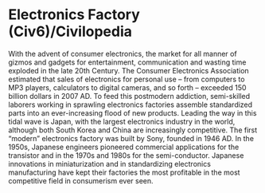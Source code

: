 # Electronics Factory (Civ6)/Civilopedia

With the advent of consumer electronics, the market for all manner of gizmos and gadgets for entertainment, communication and wasting time exploded in the late 20th Century. The Consumer Electronics Association estimated that sales of electronics for personal use – from computers to MP3 players, calculators to digital cameras, and so forth – exceeded 150 billion dollars in 2007 AD. To feed this postmodern addiction, semi-skilled laborers working in sprawling electronics factories assemble standardized parts into an ever-increasing flood of new products. Leading the way in this tidal wave is Japan, with the largest electronics industry in the world, although both South Korea and China are increasingly competitive. The first “modern” electronics factory was built by Sony, founded in 1946 AD. In the 1950s, Japanese engineers pioneered commercial applications for the transistor and in the 1970s and 1980s for the semi-conductor. Japanese innovations in miniaturization and in standardizing electronics manufacturing have kept their factories the most profitable in the most competitive field in consumerism ever seen.